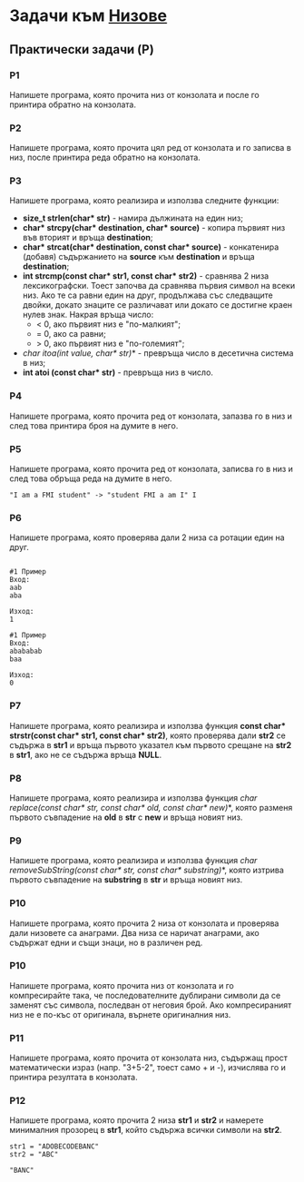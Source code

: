# Задачи към [Низове](./)

## Практически задачи (P)

### P1

Напишете програма, която прочита низ от конзолата и после го принтира обратно на конзолата.

### P2

Напишете програма, която прочита цял ред от конзолата и го записва в низ, после принтира реда обратно на конзолата.

### P3

Напишете програма, която реализира и използва следните функции:

- **size_t strlen(char\* str)** - намира дължината на един низ;
- **char\* strcpy(char\* destination, char\* source)** - копира първият низ във вторият и връща **destination**;
- **char\* strcat(char\* destination, const char\* source)** - конкатенира (добавя) съдържанието на **source** към **destination** и връща **destination**;
- **int strcmp(const char\* str1, const char\* str2)** - сравнява 2 низа лексикографски. Тоест започва да сравнява първия символ на всеки низ. Ако те са равни един на друг, продължава със следващите двойки, докато знаците се различават или докато се достигне краен нулев знак. Накрая връща число:
  - < 0, ако първият низ е "по-малкият";
  - = 0, ако са равни;
  - \> 0, ако първият низ е "по-големият";
- **char* itoa(int value, char\* str)** - превръща число в десетична система в низ;
- **int atoi (const char\* str)** - превръща низ в число.

### P4

Напишете програма, която прочита ред от конзолата, запазва го в низ и след това принтира броя на думите в него.

### P5

Напишете програма, която прочита ред от конзолата, записва го в низ и след това обръща реда на думите в него.

```
"I am a FMI student" -> "student FMI a am I" I
```

### P6

Напишете програма, която проверява дали 2 низа са ротации един на друг.

```

#1 Пример
Вход:
aab
aba

Изход:
1

#1 Пример
Вход:
abababab
baa

Изход:
0

```

### P7

Напишете програма, която реализира и използва функция **const char\* strstr(const char\* str1, const char\* str2)**, която проверява дали **str2** се съдържа в **str1** и връща първото указател към първото срещане на **str2** в **str1**, ако не се съдържа връща **NULL**.

### P8

Напишете програма, която реализира и използва функция **char* replace(const char\* str, const char\* old, const char\* new)**, която разменя първото съвпадение на **old** в **str** с **new** и връща новият низ.

### P9

Напишете програма, която реализира и използва функция **char* removeSubString(const char\* str, const char\* substring)**, която изтрива първото съвпадение на **substring** в **str** и връща новият низ.

### P10

Напишете програма, която прочита 2 низа от конзолата и проверява дали низовете са анаграми. Два низа се наричат ​​анаграми, ако съдържат едни и същи знаци, но в различен ред.

### P10

Напишете програма, която прочита низ от конзолата и го компресирайте така, че последователните дублирани символи да се заменят със символа, последван от неговия брой. Ако компресираният низ не е по-къс от оригинала, върнете оригиналния низ.

### P11

Напишете програма, която прочита от конзолата низ, съдържащ прост математически израз (напр. "3+5-2", тоест само + и -), изчислява го и принтира резултата в конзолата.

### P12

Напишете програма, която прочита 2 низа **str1** и **str2** и намерете минималния прозорец в **str1**, който съдържа всички символи на **str2**.

```
str1 = "ADOBECODEBANC"
str2 = "ABC"

"BANC"
```
